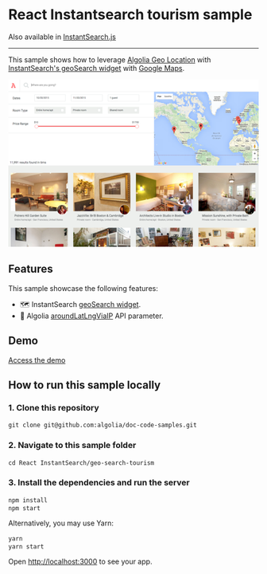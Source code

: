 # React Instantsearch tourism sample

Also available in [InstantSearch.js](../../InstantSearch.js/geo-search-tourism/)

---

This sample shows how to leverage [Algolia Geo Location](https://www.algolia.com/doc/guides/managing-results/refine-results/geolocation/) with [InstantSearch's geoSearch widget](https://www.algolia.com/doc/api-reference/widgets/geo-search/react/#widget-param-googlereference) with [Google Maps](https://developers.google.com/maps).

<p align="center"><img src="capture.png?raw=true" alt="A capture of the Algolia InstantSearch tourism demo" /></p>

## Features

This sample showcase the following features:

- 🗺️ InstantSearch [geoSearch widget](https://www.algolia.com/doc/api-reference/widgets/geo-search/react/#widget-param-googlereference).
- 📍 Algolia [aroundLatLngViaIP](https://www.algolia.com/doc/api-reference/api-parameters/aroundLatLngViaIP/) API parameter.

## Demo

[Access the demo](https://codesandbox.io/s/github/algolia/doc-code-samples/tree/master/react-instantsearch/geo-search-tourism)

## How to run this sample locally

### 1. Clone this repository

```
git clone git@github.com:algolia/doc-code-samples.git
```

### 2. Navigate to this sample folder

```
cd React InstantSearch/geo-search-tourism
```

### 3. Install the dependencies and run the server

```
npm install
npm start
```

Alternatively, you may use Yarn:

```
yarn
yarn start
```

Open <http://localhost:3000> to see your app.
